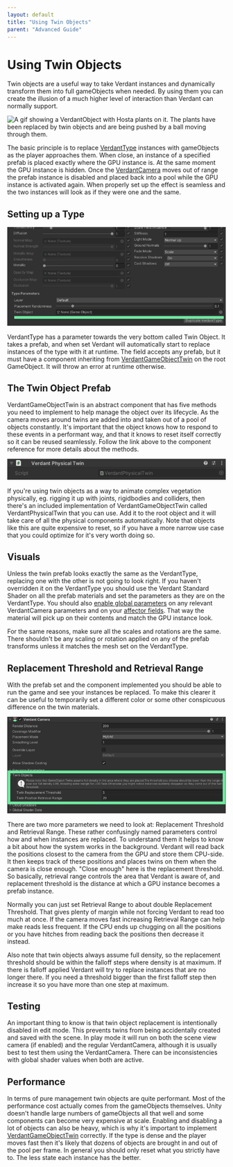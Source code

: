 ```yaml
---
layout: default
title: "Using Twin Objects"
parent: "Advanced Guide"
---
```


# Using Twin Objects
Twin objects are a useful way to take Verdant instances and dynamically transform them into full gameObjects when needed. By using them you can create the illusion of a much higher level of interaction than Verdant can normally support.

![A gif showing a VerdantObject with Hosta plants on it. The plants have been replaced by twin objects and are being pushed by a ball moving through them.](Media/VerdantTwinObjectHeader.gif "Twin Objects being pushed")

The basic principle is to replace [VerdantType](../ComponentReference/DataTypes/VerdantType) instances with gameObjects as the player approaches them. When close, an instance of a specified prefab is placed exactly where the GPU instance is. At the same moment the GPU instance is hidden. Once the [VerdantCamera](../ComponentReference/VerdantCamera) moves out of range the prefab instance is disabled and placed back into a pool while the GPU instance is activated again. When properly set up the effect is seamless and the two instances will look as if they were one and the same. 

## Setting up a Type

![A screenshot of the bottom of the VerdantType inspector. The Twin Object field is highlighted](Media/VerdantTypeTwinObjectField.png "Twin Object Field")

VerdantType has a parameter towards the very bottom called Twin Object. It takes a prefab, and when set Verdant will automatically start to replace instances of the type with it at runtime. The field accepts any prefab, but it must have a component inheriting from [VerdantGameObjectTwin](../ComponentReference/VerdantGameObjectTwin.html) on the root GameObject. It will throw an error at runtime otherwise.

## The Twin Object Prefab
VerdantGameObjectTwin is an abstract component that has five methods you need to implement to help manage the object over its lifecycle. As the camera moves around twins are added into and taken out of a pool of objects constantly. It's important that the object knows how to respond to these events in a performant way, and that it knows to reset itself correctly so it can be reused seamlessly. Follow the link above to the component reference for more details about the methods.

![A screenshot of the VerdantPhysicalTwin component](Media/VerdantPhysicalTwinComponent.png "VerdantPhysicalTwin component")

If you're using twin objects as a way to animate complex vegetation physically, eg. rigging it up with joints, rigidbodies and colliders, then there's an included implementation of VerdantGameObjectTwin called VerdantPhysicalTwin that you can use. Add it to the root object and it will take care of all the physical components automatically. Note that objects like this are quite expensive to reset, so if you have a more narrow use case that you could optimize for it's very worth doing so.

## Visuals
Unless the twin prefab looks exactly the same as the VerdantType, replacing one with the other is not going to look right. If you haven't overridden it on the VerdantType you should use the Verdant Standard Shader on all the prefab materials and set the parameters as they are on the VerdantType. You should also [enable global parameters](AccessingVerdantData.html) on any relevant VerdantCamera parameters and on your [affector fields](../ComponentReference/Fields). That way the material will pick up on their contents and match the GPU instance look.

For the same reasons, make sure all the scales and rotations are the same. There shouldn't be any scaling or rotation applied on any of the prefab transforms unless it matches the mesh set on the VerdantType.

## Replacement Threshold and Retrieval Range

With the prefab set and the component implemented you should be able to run the game and see your instances be replaced. To make this clearer it can be useful to temporarily set a different color or some other conspicuous difference on the twin materials.  

![A screenshot of the VerdantCamera component highlighting the Replacement Threshold and Retrieval Range parameters under the Twin Object menu](Media/VerdantCameraTwinObjectSettings.png "VerdantCamera Twin Object Parameters")

There are two more parameters we need to look at: Replacement Threshold and Retrieval Range. These rather confusingly named parameters control how and when instances are replaced. To understand them it helps to know a bit about how the system works in the background. Verdant will read back the positions closest to the camera from the GPU and store them CPU-side. It then keeps track of these positions and places twins on them when the camera is close enough. "Close enough" here is the replacement threshold. So basically, retrieval range controls the area that Verdant is aware of, and replacement threshold is the distance at which a GPU instance becomes a prefab instance.

Normally you can just set Retrieval Range to about double Replacement Threshold. That gives plenty of margin while not forcing Verdant to read too much at once. If the camera moves fast increasing Retrieval Range can help make reads less frequent. If the CPU ends up chugging on all the positions or you have hitches from reading back the positions then decrease it instead.

Also note that twin objects always assume full density, so the replacement threshold should be within the falloff steps where density is at maximum. If there is falloff applied Verdant will try to replace instances that are no longer there. If you need a threshold bigger than the first falloff step then increase it so you have more than one step at maximum.

## Testing
An important thing to know is that twin object replacement is intentionally disabled in edit mode. This prevents twins from being accidentally created and saved with the scene. In play mode it will run on both the scene view camera (if enabled) and the regular VerdantCamera, although it is usually best to test them using the VerdantCamera. There can be inconsistencies with global shader values when both are active.

## Performance
In terms of pure management twin objects are quite performant. Most of the performance cost actually comes from the gameObjects themselves. Unity doesn't handle large numbers of gameObjects all that well and some components can become very expensive at scale. Enabling and disabling a lot of objects can also be heavy, which is why it's important to implement [VerdantGameObjectTwin](../ComponentReference/VerdantGameObjectTwin.html) correctly. If the type is dense and the player moves fast then it's likely that dozens of objects are brought in and out of the pool per frame. In general you should only reset what you strictly have to. The less state each instance has the better.

